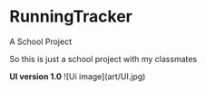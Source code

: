 # RunningTracker
A School Project
<p>So this is just a school project with my classmates</p>
<b> UI version 1.0</b>
![Ui image](art/UI.jpg)
